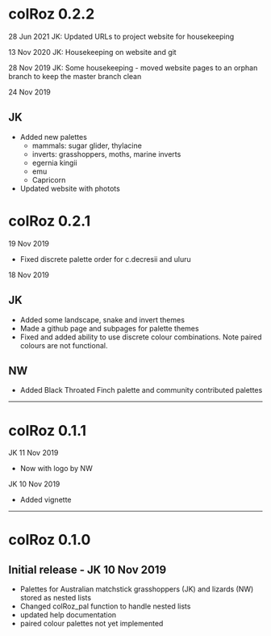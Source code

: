 # colRoz 0.2.2
28 Jun 2021
JK: Updated URLs to project website for housekeeping

13 Nov 2020
JK: Housekeeping on website and git

28 Nov 2019
JK: Some housekeeping - moved website pages to an orphan branch to keep the master branch clean

24 Nov 2019
## JK

* Added new palettes
    * mammals: sugar glider, thylacine
    * inverts: grasshoppers, moths, marine inverts
    * egernia kingii
    * emu
    * Capricorn
* Updated website with photots
    
# colRoz 0.2.1

19 Nov 2019

* Fixed discrete palette order for c.decresii and uluru

18 Nov 2019
## JK

* Added some landscape, snake and invert themes
* Made a github page and subpages for palette themes
* Fixed and added ability to use discrete colour combinations. Note paired colours are not functional.

## NW
* Added Black Throated Finch palette and community contributed palettes

***
# colRoz 0.1.1
JK 11 Nov 2019

* Now with logo by NW

JK 10 Nov 2019

* Added vignette

***
# colRoz 0.1.0
## Initial release - JK 10 Nov 2019
* Palettes for Australian matchstick grasshoppers (JK) and lizards (NW) stored as nested lists
* Changed colRoz_pal function to handle nested lists
* updated help documentation
* paired colour palettes not yet implemented
